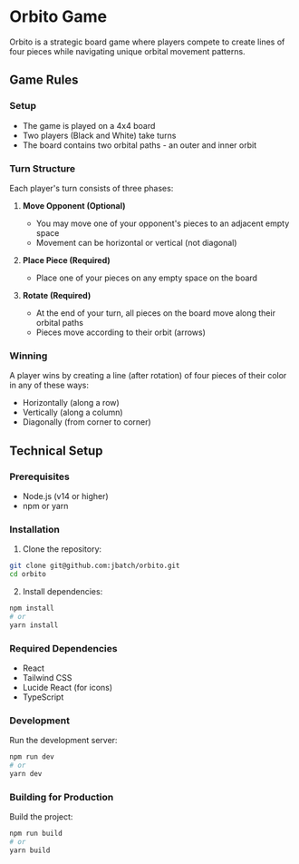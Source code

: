 # Orbito Game

Orbito is a strategic board game where players compete to create lines of four pieces while navigating unique orbital movement patterns.

## Game Rules

### Setup

- The game is played on a 4x4 board
- Two players (Black and White) take turns
- The board contains two orbital paths - an outer and inner orbit

### Turn Structure

Each player's turn consists of three phases:

1. **Move Opponent (Optional)**

   - You may move one of your opponent's pieces to an adjacent empty space
   - Movement can be horizontal or vertical (not diagonal)

2. **Place Piece (Required)**

   - Place one of your pieces on any empty space on the board

3. **Rotate (Required)**
   - At the end of your turn, all pieces on the board move along their orbital paths
   - Pieces move according to their orbit (arrows)

### Winning

A player wins by creating a line (after rotation) of four pieces of their color in any of these ways:

- Horizontally (along a row)
- Vertically (along a column)
- Diagonally (from corner to corner)

## Technical Setup

### Prerequisites

- Node.js (v14 or higher)
- npm or yarn

### Installation

1. Clone the repository:

```bash
git clone git@github.com:jbatch/orbito.git
cd orbito
```

2. Install dependencies:

```bash
npm install
# or
yarn install
```

### Required Dependencies

- React
- Tailwind CSS
- Lucide React (for icons)
- TypeScript

### Development

Run the development server:

```bash
npm run dev
# or
yarn dev
```

### Building for Production

Build the project:

```bash
npm run build
# or
yarn build
```
